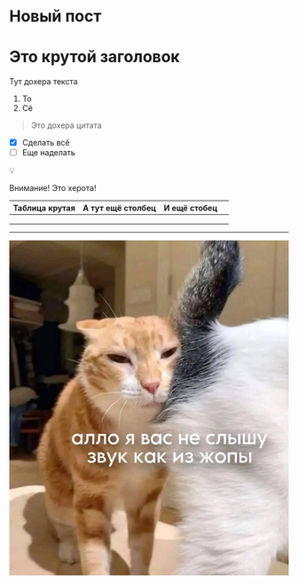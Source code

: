 # Новый пост

# Это крутой заголовок

Тут дохера текста

1. То
2. Сё

> Это дохера цитата
> 

- [x]  Сделать всё
- [ ]  Еще наделать

<aside>
💡

Внимание! Это херота!

</aside>

| Таблица крутая | А тут ещё столбец | И ещё стобец |  |
| --- | --- | --- | --- |
|  |  |  |  |
|  |  |  |  |
|  |  |  |  |

---

![кошак.jpeg](img/кошак.jpeg)